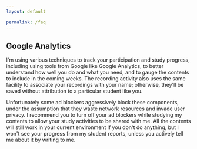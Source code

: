 ```yaml
---
layout: default

permalink: /faq
---
```


## Google Analytics

I'm using various techniques to track your participation and study progress, including using tools from Google like Google Analytics, to better understand how well you do and what you need, and to gauge the contents to include in the coming weeks. The recording activity also uses the same facility to associate your recordings with your name; otherwise, they'll be saved without attribution to a particular student like you.

Unfortunately some ad blockers aggressively block these components, under the assumption that they waste network resources and invade user privacy. I recommend you to turn off your ad blockers while studying my contents to allow your study activities to be shared with me. All the contents will still work in your current environment if you don't do anything, but I won't see your progress from my student reports, unless you actively tell me about it by writing to me.
